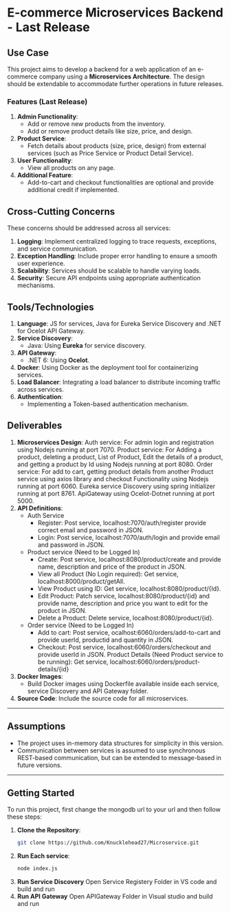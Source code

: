# E-commerce Microservices Backend - Last Release

## Use Case

This project aims to develop a backend for a web application of an e-commerce company using a **Microservices Architecture**. The design should be extendable to accommodate further operations in future releases.

### Features (Last Release)
1. **Admin Functionality**:
   - Add or remove new products from the inventory.
   - Add or remove product details like size, price, and design.
2. **Product Service**:
   - Fetch details about products (size, price, design) from external services (such as Price Service or Product Detail Service).
3. **User Functionality**:
   - View all products on any page.
4. **Additional Feature**:
   - Add-to-cart and checkout functionalities are optional and provide additional credit if implemented.

## Cross-Cutting Concerns
These concerns should be addressed across all services:
1. **Logging**: Implement centralized logging to trace requests, exceptions, and service communication.
2. **Exception Handling**: Include proper error handling to ensure a smooth user experience.
3. **Scalability**: Services should be scalable to handle varying loads.
4. **Security**: Secure API endpoints using appropriate authentication mechanisms.

## Tools/Technologies
1. **Language**: JS for services, Java for Eureka Service Discovery and .NET for Ocelot API Gateway.
2. **Service Discovery**: 
   - Java: Using **Eureka** for service discovery.
3. **API Gateway**: 
   - .NET 6: Using **Ocelot**.
4. **Docker**: Using Docker as the deployment tool for containerizing services.
5. **Load Balancer**: Integrating a load balancer to distribute incoming traffic across services.
6. **Authentication**: 
   - Implementing a Token-based authentication mechanism.

## Deliverables
1. **Microservices Design**:
      Auth service: For admin login and registration using Nodejs running at port 7070.
      Product service: For Adding a product, deleting a product, List of Product, Edit the details of a product, and getting a product by Id using Nodejs running at port 8080.
      Order service: For add to cart, getting product details from another Product service using axios library and checkout Functionality using Nodejs running at port 6060.
      Eureka service Discovery using spring initializer running at port 8761.
      ApiGateway using Ocelot-Dotnet running at port 5000.
2. **API Definitions**:
   - Auth Service
      - Register: Post service, localhost:7070/auth/register provide correct email and password in JSON.
      - Login: Post service, localhost:7070/auth/login and provide email and password in JSON.
   - Product service (Need to be Logged In)
      - Create: Post service, localhost:8080/product/create and provide name, description and price of the product in JSON.
      - View all Product (No Login required): Get service, localhost:8000/product/getAll.
      - View Product using ID: Get service, localhost:8080/product/{Id}.
      - Edit Product: Patch service, localhost:8080/product/{id} and provide name, description and price you want to edit for the product in JSON.
      - Delete a Product: Delete service, localhost:8080/product/{id}.
   - Order service (Need to be Logged In)
      - Add to cart: Post service, ocalhost:6060/orders/add-to-cart and provide userId, productid and quantity in JSON.
      - Checkout: Post service, localhost:6060/orders/checkout and provide userId in JSON. Product Details (Need Product service to be running): Get service, localhost:6060/orders/product-details/{id} 
3. **Docker Images**:
   - Build Docker images using Dockerfile available inside each service, service Discovery and API Gateway folder.
4. **Source Code**: Include the source code for all microservices.


---

## Assumptions
- The project uses in-memory data structures for simplicity in this version.
- Communication between services is assumed to use synchronous REST-based communication, but can be extended to message-based in future versions.

---

## Getting Started
To run this project, first change the mongodb url to your url and then follow these steps:

1. **Clone the Repository**:
   ```bash
   git clone https://github.com/Knucklehead27/Microservice.git
2. **Run Each service**:
   ```cmd
   node index.js
3. **Run Service Discovery**
   Open Service Registery Folder in VS code and build and run
4. **Run API Gateway**
   Open APIGateway Folder in Visual studio and build and run

